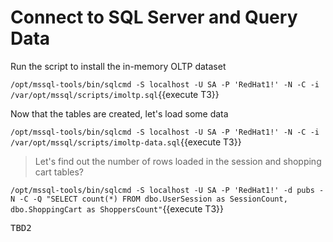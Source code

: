 # Connect to SQL Server and Query Data

Run the script to install the in-memory OLTP dataset

`/opt/mssql-tools/bin/sqlcmd -S localhost -U SA -P 'RedHat1!' -N -C -i /var/opt/mssql/scripts/imoltp.sql`{{execute T3}}

Now that the tables are created, let's load some data

`/opt/mssql-tools/bin/sqlcmd -S localhost -U SA -P 'RedHat1!' -N -C -i /var/opt/mssql/scripts/imoltp-data.sql`{{execute T3}}

> Let's find out the number of rows loaded in the session and shopping cart tables?   

`/opt/mssql-tools/bin/sqlcmd -S localhost -U SA -P 'RedHat1!' -d pubs -N -C -Q "SELECT count(*) FROM dbo.UserSession as SessionCount, dbo.ShoppingCart as ShoppersCount"`{{execute T3}} 

<pre class="file">
TBD2
</pre>
